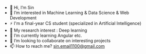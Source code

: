 - 👋  Hi, I’m Sin
- 👀  I’m interested in Machine Learning & Data Science & Web Development  
- :zap: I'm a final-year CS student (specialized in Artificial Intelligence)
- :notebook_with_decorative_cover:	My research interest : Deep learning
- 🌱  I’m currently learning Angular etc.
- 💞️  I’m looking to collaborate on interesting projects
- 📫  How to reach me? <sin.email1100@gmail.com>

<!---
Sins-Repo/Sins-Repo is a ✨ special ✨ repository because its `README.md` (this file) appears on your GitHub profile.
You can click the Preview link to take a look at your changes.
--->
